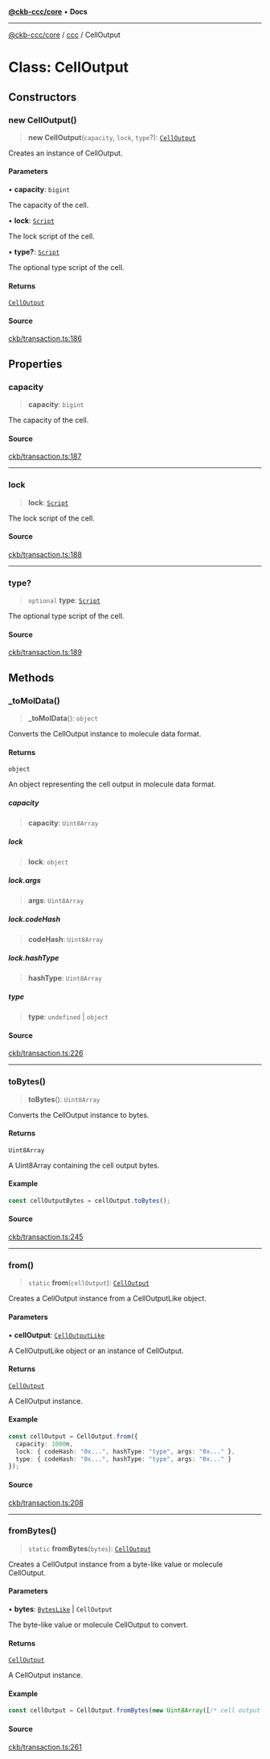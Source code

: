 [**@ckb-ccc/core**](README.md) • **Docs**

***

[@ckb-ccc/core](README.md) / [ccc](Namespace.ccc.md) / CellOutput

# Class: CellOutput

## Constructors

### new CellOutput()

> **new CellOutput**(`capacity`, `lock`, `type`?): [`CellOutput`](ccc.Class.CellOutput.md)

Creates an instance of CellOutput.

#### Parameters

• **capacity**: `bigint`

The capacity of the cell.

• **lock**: [`Script`](ccc.Class.Script.md)

The lock script of the cell.

• **type?**: [`Script`](ccc.Class.Script.md)

The optional type script of the cell.

#### Returns

[`CellOutput`](ccc.Class.CellOutput.md)

#### Source

[ckb/transaction.ts:186](https://github.com/SpectreMercury/ccc/blob/1b34760fdeb60ebebc0a7e641c12ef11dff1e7d0/packages/core/src/ckb/transaction.ts#L186)

## Properties

### capacity

> **capacity**: `bigint`

The capacity of the cell.

#### Source

[ckb/transaction.ts:187](https://github.com/SpectreMercury/ccc/blob/1b34760fdeb60ebebc0a7e641c12ef11dff1e7d0/packages/core/src/ckb/transaction.ts#L187)

***

### lock

> **lock**: [`Script`](ccc.Class.Script.md)

The lock script of the cell.

#### Source

[ckb/transaction.ts:188](https://github.com/SpectreMercury/ccc/blob/1b34760fdeb60ebebc0a7e641c12ef11dff1e7d0/packages/core/src/ckb/transaction.ts#L188)

***

### type?

> `optional` **type**: [`Script`](ccc.Class.Script.md)

The optional type script of the cell.

#### Source

[ckb/transaction.ts:189](https://github.com/SpectreMercury/ccc/blob/1b34760fdeb60ebebc0a7e641c12ef11dff1e7d0/packages/core/src/ckb/transaction.ts#L189)

## Methods

### \_toMolData()

> **\_toMolData**(): `object`

Converts the CellOutput instance to molecule data format.

#### Returns

`object`

An object representing the cell output in molecule data format.

##### capacity

> **capacity**: `Uint8Array`

##### lock

> **lock**: `object`

##### lock.args

> **args**: `Uint8Array`

##### lock.codeHash

> **codeHash**: `Uint8Array`

##### lock.hashType

> **hashType**: `Uint8Array`

##### type

> **type**: `undefined` \| `object`

#### Source

[ckb/transaction.ts:226](https://github.com/SpectreMercury/ccc/blob/1b34760fdeb60ebebc0a7e641c12ef11dff1e7d0/packages/core/src/ckb/transaction.ts#L226)

***

### toBytes()

> **toBytes**(): `Uint8Array`

Converts the CellOutput instance to bytes.

#### Returns

`Uint8Array`

A Uint8Array containing the cell output bytes.

#### Example

```typescript
const cellOutputBytes = cellOutput.toBytes();
```

#### Source

[ckb/transaction.ts:245](https://github.com/SpectreMercury/ccc/blob/1b34760fdeb60ebebc0a7e641c12ef11dff1e7d0/packages/core/src/ckb/transaction.ts#L245)

***

### from()

> `static` **from**(`cellOutput`): [`CellOutput`](ccc.Class.CellOutput.md)

Creates a CellOutput instance from a CellOutputLike object.

#### Parameters

• **cellOutput**: [`CellOutputLike`](ccc.Type.CellOutputLike.md)

A CellOutputLike object or an instance of CellOutput.

#### Returns

[`CellOutput`](ccc.Class.CellOutput.md)

A CellOutput instance.

#### Example

```typescript
const cellOutput = CellOutput.from({
  capacity: 1000n,
  lock: { codeHash: "0x...", hashType: "type", args: "0x..." },
  type: { codeHash: "0x...", hashType: "type", args: "0x..." }
});
```

#### Source

[ckb/transaction.ts:208](https://github.com/SpectreMercury/ccc/blob/1b34760fdeb60ebebc0a7e641c12ef11dff1e7d0/packages/core/src/ckb/transaction.ts#L208)

***

### fromBytes()

> `static` **fromBytes**(`bytes`): [`CellOutput`](ccc.Class.CellOutput.md)

Creates a CellOutput instance from a byte-like value or molecule CellOutput.

#### Parameters

• **bytes**: [`BytesLike`](ccc.Type.BytesLike.md) \| `CellOutput`

The byte-like value or molecule CellOutput to convert.

#### Returns

[`CellOutput`](ccc.Class.CellOutput.md)

A CellOutput instance.

#### Example

```typescript
const cellOutput = CellOutput.fromBytes(new Uint8Array([/* cell output bytes */]));
```

#### Source

[ckb/transaction.ts:261](https://github.com/SpectreMercury/ccc/blob/1b34760fdeb60ebebc0a7e641c12ef11dff1e7d0/packages/core/src/ckb/transaction.ts#L261)

